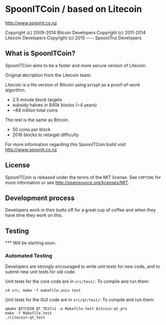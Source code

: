 SpoonITCoin / based on Litecoin
================================

http://www.spoonit.co.nz

Copyright (c) 2009-2014 Bitcoin Developers
Copyright (c) 2011-2014 Litecoin Developers
Copyright (c) 2015 ---- SpoonITnz Developers

What is SpoonITCoin?
----------------

SpoonITCoin aims to be a faster and more secure version of Litecoin.

Original decription from the Litecoin team:

Litecoin is a lite version of Bitcoin using scrypt as a proof-of-work algorithm.
 - 2.5 minute block targets
 - subsidy halves in 840k blocks (~4 years)
 - ~84 million total coins

The rest is the same as Bitcoin.
 - 50 coins per block
 - 2016 blocks to retarget difficulty

For more information regarding this SpoonITCoin build visit http://www.spoonit.co.nz

License
-------

SpoonITCoin is released under the terms of the MIT license. See `COPYING` for more
information or see http://opensource.org/licenses/MIT.

Development process
-------------------

Developers work in their butts off for a great cup of coffee and when they have time they work on this.



Testing
-------

*** Will be starting soon.


### Automated Testing

Developers are strongly encouraged to write unit tests for new code, and to
submit new unit tests for old code.

Unit tests for the core code are in `src/test/`. To compile and run them:

    cd src; make -f makefile.unix test

Unit tests for the GUI code are in `src/qt/test/`. To compile and run them:

    qmake BITCOIN_QT_TEST=1 -o Makefile.test bitcoin-qt.pro
    make -f Makefile.test
    ./litecoin-qt_test

